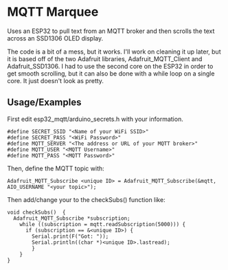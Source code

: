 
# MQTT Marquee

Uses an ESP32 to pull text from an MQTT broker and then scrolls the text across an SSD1306 OLED display.

The code is a bit of a mess, but it works. I'll work on cleaning it up later, but it is based off of the two Adafruit libraries, Adafruit_MQTT_Client and Adafruit_SSD1306. I had to use the second core on the ESP32 in order to get smooth scrolling, but it can also be done with a while loop on a single core. It just doesn't look as pretty. 



## Usage/Examples

First edit esp32_mqtt/arduino_secrets.h with your information.

```
#define SECRET_SSID "<Name of your WiFi SSID>"
#define SECRET_PASS "<WiFi Password>"
#define MQTT_SERVER "<The address or URL of your MQTT broker>"
#define MQTT_USER "<MQTT Username>"
#define MQTT_PASS "<MQTT Password>"
```

Then, define the MQTT topic with:

```
Adafruit_MQTT_Subscribe <unique ID> = Adafruit_MQTT_Subscribe(&mqtt, AIO_USERNAME "<your topic>");
```

Then add/change your <unique ID> to the checkSubs() function like:
  
```
void checkSubs()  {
  Adafruit_MQTT_Subscribe *subscription;
    while ((subscription = mqtt.readSubscription(5000))) {
      if (subscription == &<unique ID>) {
        Serial.print(F("Got: "));
        Serial.println((char *)<unique ID>.lastread);
        }
    }
}
```
